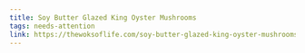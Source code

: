 ```yaml
---
title: Soy Butter Glazed King Oyster Mushrooms
tags: needs-attention
link: https://thewoksoflife.com/soy-butter-glazed-king-oyster-mushrooms/
---
```


